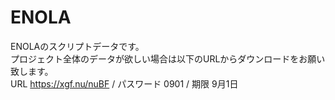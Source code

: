 # ENOLA
ENOLAのスクリプトデータです。  
プロジェクト全体のデータが欲しい場合は以下のURLからダウンロードをお願い致します。  
URL https://xgf.nu/nuBF  /  パスワード 0901  /  期限 9月1日
